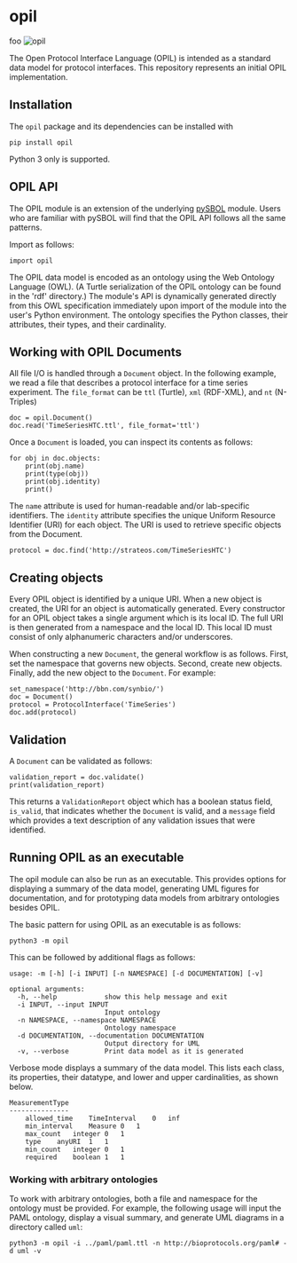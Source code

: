 # opil
foo
![opil](https://github.com/sd2e/opil/workflows/opil/badge.svg?branch=github_actions_ci)

The Open Protocol Interface Language (OPIL) is intended as a standard data model for protocol interfaces. This repository represents an initial OPIL implementation. 

## Installation
The  `opil` package and its dependencies can be installed with
```
pip install opil
```
Python 3 only is supported.

## OPIL API

The OPIL module is an extension of the underlying [pySBOL](https://github.com/SynBioDex/pySBOL3) module. Users who are familiar with pySBOL will find that the OPIL API follows all the same patterns.

Import as follows:

```
import opil
```

The OPIL data model is encoded as an ontology using the Web Ontology Language (OWL). (A Turtle serialization of the OPIL ontology can be found in the 'rdf' directory.) The module's API is dynamically generated directly from this OWL specification immediately upon import of the module into the user's Python environment. The ontology specifies the Python classes, their attributes, their types, and their cardinality.

## Working with OPIL Documents

All file I/O is handled through a `Document` object. In the following example, we read a file that describes a protocol interface for a time series experiment. The `file_format` can be `ttl` (Turtle), `xml` (RDF-XML), and `nt` (N-Triples) 

```
doc = opil.Document()
doc.read('TimeSeriesHTC.ttl', file_format='ttl')
```

Once a `Document` is loaded, you can inspect its contents as follows:

```
for obj in doc.objects:
    print(obj.name)
    print(type(obj))
    print(obj.identity)
    print()
```

The `name` attribute is used for human-readable and/or lab-specific identifiers. The `identity` attribute specifies the unique Uniform Resource Identifier (URI) for each object. The URI is used to retrieve specific objects from the Document.

```
protocol = doc.find('http://strateos.com/TimeSeriesHTC')
```

## Creating objects

Every OPIL object is identified by a unique URI. When a new object is created, the URI for an object is automatically generated. Every constructor for an OPIL object takes a single argument which is its local ID. The full URI is then generated from a namespace and the local ID. This local ID must consist of only alphanumeric characters and/or underscores.

When constructing a new `Document`, the general workflow is as follows. First, set the namespace that governs new objects. Second, create new objects. Finally, add the new object to the `Document`.  For example:

```
set_namespace('http://bbn.com/synbio/')
doc = Document()
protocol = ProtocolInterface('TimeSeries')
doc.add(protocol)
```

## Validation

A `Document` can be validated as follows:

```
validation_report = doc.validate()
print(validation_report)
```

This returns a `ValidationReport` object which has a boolean status field, `is_valid`, that indicates whether the `Document` is valid, and a `message` field which provides a text description of any validation issues that were identified.

## Running OPIL as an executable

The opil module can also be run as an executable. This provides options for displaying a summary of the data model, generating UML figures for documentation, and for prototyping data models from arbitrary ontologies besides OPIL.

The basic pattern for using OPIL as an executable is as follows: 
```
python3 -m opil
```

This can be followed by additional flags as follows:
```
usage: -m [-h] [-i INPUT] [-n NAMESPACE] [-d DOCUMENTATION] [-v]

optional arguments:
  -h, --help            show this help message and exit
  -i INPUT, --input INPUT
                        Input ontology
  -n NAMESPACE, --namespace NAMESPACE
                        Ontology namespace
  -d DOCUMENTATION, --documentation DOCUMENTATION
                        Output directory for UML
  -v, --verbose         Print data model as it is generated
```

Verbose mode displays a summary of the data model. This lists each class, its properties, their datatype, and lower and upper cardinalities, as shown below.

```
MeasurementType
---------------
	allowed_time	TimeInterval	0	inf
	min_interval	Measure	0	1
	max_count	integer	0	1
	type	anyURI	1	1
	min_count	integer	0	1
	required	boolean	1	1
```

### Working with arbitrary ontologies

To work with arbitrary ontologies, both a file and namespace for the ontology must be provided. For example, the following usage will input the PAML ontology, display a visual summary, and generate UML diagrams in a directory called `uml`:

```
python3 -m opil -i ../paml/paml.ttl -n http://bioprotocols.org/paml# -d uml -v
```
